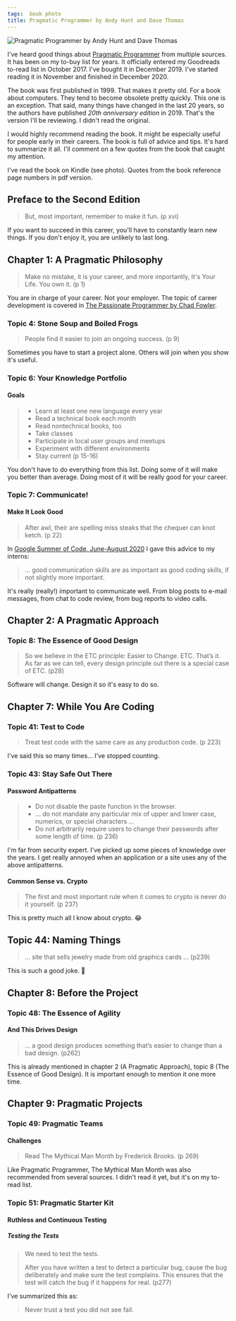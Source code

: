 ```yaml
---
tags:  book photo
title: Pragmatic Programmer by Andy Hunt and Dave Thomas
---
```

![Pragmatic Programmer by Andy Hunt and Dave Thomas](/assets/pragmatic-programmer.jpg)

I've heard good things about [Pragmatic Programmer](https://pragprog.com/titles/tpp20) from multiple sources. It has been on my to-buy list for years. It officially entered my Goodreads to-read list in October 2017. I've bought it in December 2019. I've started reading it in November and finished in December 2020.

The book was first published in 1999. That makes it pretty old. For a book about computers. They tend to become obsolete pretty quickly. This one is an exception. That said, many things have changed in the last 20 years, so the authors have published *20th anniversary edition* in 2019. That's the version I'll be reviewing. I didn't read the original.

I would highly recommend reading the book. It might be especially useful for people early in their careers. The book is full of advice and tips. It's hard to summarize it all. I'll comment on a few quotes from the book that caught my attention.

I've read the book on Kindle (see photo). Quotes from the book reference page numbers in pdf version.

## Preface to the Second Edition

> But, most important, remember to make it fun. (p xvi)

If you want to succeed in this career, you'll have to constantly learn new things. If you don't enjoy it, you are unlikely to last long.

## Chapter 1: A Pragmatic Philosophy

> Make no mistake, it is your career, and more importantly, It's Your Life. You own it. (p 1)

You are in charge of your career. Not your employer. The topic of career development is covered in [The Passionate Programmer by Chad Fowler](/passionate-programmer).

### Topic 4: Stone Soup and Boiled Frogs

> People find it easier to join an ongoing success. (p 9)

Sometimes you have to start a project alone. Others will join when you show it's useful.

### Topic 6: Your Knowledge Portfolio

#### Goals

> - Learn at least one new language every year
> - Read a technical book each month
> - Read nontechnical books, too
> - Take classes
> - Participate in local user groups and meetups
> - Experiment with different environments
> - Stay current (p 15-16)

You don't have to do everything from this list. Doing some of it will make you better than average. Doing most of it will be really good for your career.

### Topic 7: Communicate!

#### Make It Look Good

> After awl, their are spelling miss steaks that the chequer can knot ketch. (p 22)

In [Google Summer of Code, June-August 2020](/gsoc-june-august-2020) I gave this advice to my interns:

> ... good communication skills are as important as good coding skills, if not slightly more important.

It's really (really!) important to communicate well. From blog posts to e-mail messages, from chat to code review, from bug reports to video calls.

## Chapter 2: A Pragmatic Approach

### Topic 8: The Essence of Good Design

> So we believe in the ETC principle: Easier to Change. ETC. That’s it. As far as we can tell, every design principle out there is a special case of ETC. (p28)

Software will change. Design it so it's easy to do so.

## Chapter 7: While You Are Coding

### Topic 41: Test to Code

> Treat test code with the same care as any production code. (p 223)

I've said this so many times... I've stopped counting.

### Topic 43: Stay Safe Out There

#### Password Antipatterns

> - Do not disable the paste function in the browser.
> - ... do not mandate any particular mix of upper and lower case, numerics, or special characters ...
> - Do not arbitrarily require users to change their passwords after some length of time. (p 236)

I'm far from security expert. I've picked up some pieces of knowledge over the years. I get really annoyed when an application or a site uses any of the above antipatterns.

#### Common Sense vs. Crypto

> The first and most important rule when it comes to crypto is never do it yourself. (p 237)

This is pretty much all I know about crypto. 😂

## Topic 44: Naming Things

> ... site that sells jewelry made from old graphics cards ... (p239)

This is such a good joke. 👏

## Chapter 8: Before the Project

### Topic 48: The Essence of Agility

#### And This Drives Design

> ... a good design produces something that’s easier to change than a bad design. (p262)

This is already mentioned in chapter 2 (A Pragmatic Approach), topic 8 (The Essence of Good Design). It is important enough to mention it one more time.

## Chapter 9: Pragmatic Projects

### Topic 49: Pragmatic Teams

#### Challenges

> Read The Mythical Man Month by Frederick Brooks. (p 269)

Like Pragmatic Programmer, The Mythical Man Month was also recommended from several sources. I didn't read it yet, but it's on my to-read list.

### Topic 51: Pragmatic Starter Kit

#### Ruthless and Continuous Testing

##### Testing the Tests

> We need to test the tests.
>
> After you have written a test to detect a particular bug, cause the bug deliberately and make sure the test complains. This ensures that the test will catch the bug if it happens for real. (p277)

I've summarized this as:

> Never trust a test you did not see fail.
